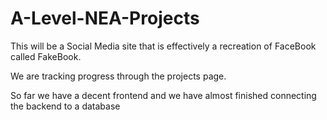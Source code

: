 # A-Level-NEA-Projects

This will be a Social Media site that is effectively
a recreation of FaceBook called FakeBook.

We are tracking progress through the projects page.

  So far we have a decent frontend and we have almost finished connecting the backend to a database
